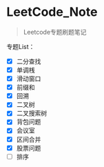 # LeetCode_Note

> Leetcode专题刷题笔记

专题List：

- [x] 二分查找
- [x] 单调桟
- [x] 滑动窗口
- [x] 前缀和
- [x] 回溯
- [x] 二叉树
- [x] 二叉搜索树 
- [x] 背包问题
- [x] 会议室
- [x] 区间合并
- [x] 股票问题
- [ ] 排序
